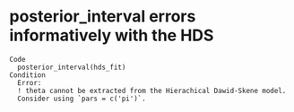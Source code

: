 # posterior_interval errors informatively with the HDS

    Code
      posterior_interval(hds_fit)
    Condition
      Error:
      ! theta cannot be extracted from the Hierachical Dawid-Skene model.
      Consider using `pars = c('pi')`.

